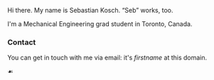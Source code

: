 Hi there. My name is Sebastian Kosch. &ldquo;Seb&rdquo; works, too.

I'm a Mechanical Engineering grad student in Toronto, Canada.

<h3 class="nocounter">Contact</h3>

You can get in touch with me via email: it's *firstname* at this domain.

<div class="tombstone">&#9753;</div>
